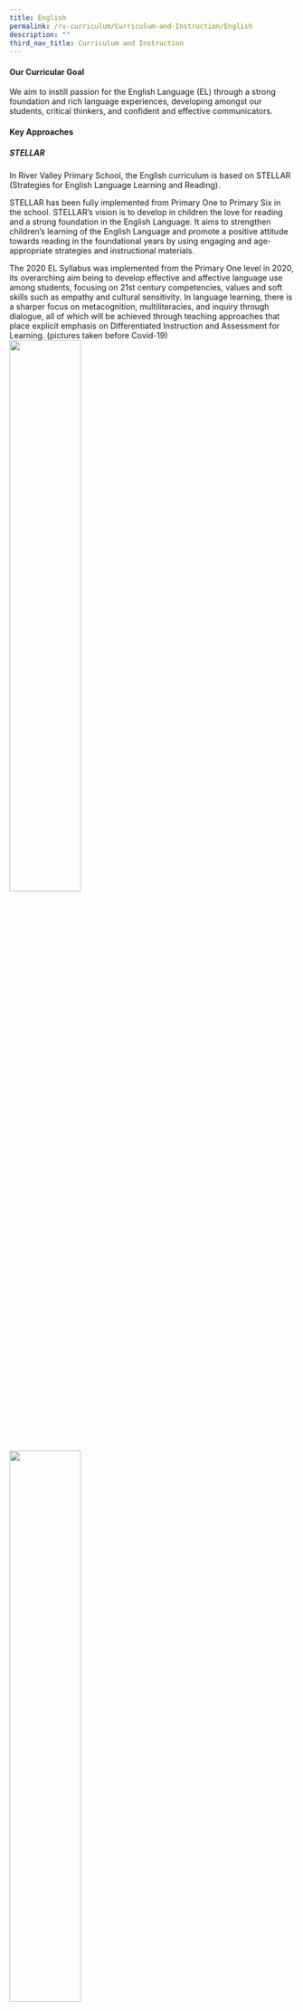 ```yaml
---
title: English
permalink: /rv-curriculum/Curriculum-and-Instruction/English
description: ""
third_nav_title: Curriculum and Instruction
---
```

#### Our Curricular Goal

We aim to instill passion for the English Language (EL) through a strong foundation and rich language experiences, developing amongst our students, critical thinkers, and confident and effective communicators.

####  **Key Approaches**

##### STELLAR

In River Valley Primary School, the English curriculum is based on STELLAR (Strategies for English Language Learning and Reading).

STELLAR has been fully implemented from Primary One to Primary Six in the school. STELLAR’s vision is to develop in children the love for reading and a strong foundation in the English Language. It aims to strengthen children’s learning of the English Language and promote a positive attitude towards reading in the foundational years by using engaging and age-appropriate strategies and instructional materials.

The 2020 EL Syllabus was implemented from the Primary One level in 2020, its overarching aim being to develop effective and affective language use among students, focusing on 21st century competencies, values and soft skills such as empathy and cultural sensitivity. In language learning, there is a sharper focus on metacognition, multiliteracies, and inquiry through dialogue, all of which will be achieved through teaching approaches that place explicit emphasis on Differentiated Instruction and Assessment for Learning. (pictures taken before Covid-19)
<img style="width:50%;height:50%" src="/images/RV%20Curriculum/Curriculum%20and%20Instructions/English/1pic.jpg">

<img style="width:50%;height:50%" src="images/RV%20Curriculum/Curriculum%20and%20Instructions/English/3pic.jpg">


<img style="width:50%;height:50%" src="/images/RV%20Curriculum/Curriculum%20and%20Instructions/English/2pic.jpg">

<img style="width:50%;height:50%" src="images/RV%20Curriculum/Curriculum%20and%20Instructions/English/4pic.jpg">

#### **Questioning for Critical Thinking**

To further strengthen critical thinking amongst our students, questioning techniques that are situated on the revised Bloom’s Taxonomy are used in daily teaching and learning. Teachers are careful and deliberate in selecting age and developmentally appropriate approaches in equipping our students with the skills necessary for them to develop the 21st Century Competencies that are necessary for the globalised world we live in. Making Thinking Visible routines are adopted and adapted into our curriculum to support and structure students’ questioning and thinking. See-Think-Wonder as a pre-reading tool, and Perspective-Taking for upper primary writing are but some of the thinking routines that our students are immersed in.

| <img style="width:100%;height:50%" src="/images/RV%20Curriculum/Curriculum%20and%20Instructions/English/Crti1.png"> | ![](/images/RV%20Curriculum/Curriculum%20and%20Instructions/English/Crit2.jpg) |
|---|---|

#### **Literacy Support Programmes**

RV has implemented support programmes to scaffold literacy such as the Learning Support Programme (LSP) (P1 & P2),  the Reading Remediating Programme (RRP) (P3 & P4) and the School Dyslexic Remediation (SDR) (P3 & P4) to provide additional help to cater to students with higher learning needs. Through a comprehensive teaching package and guidelines developed by the Reading Unit of EL Curriculum Planning and Development Division (CPDD), these programmes are conducted by trained teachers who are equipped with skills to provide the necessary remediation for reading and comprehension.

#### Curriculum Customisation
------------------------

In alignment with the EL Department’s goal, the curriculum is customised as follows:

#### Writing Package

The writing school-based curriculum in River Valley (RV) is structured to provide our students guidance and scaffolding to develop their thinking and writing skills.

Pre-writing strategies such as the analyzing of mentor texts, free-writing activities and HEART aim to equip and enhance students’ writing skills. To facilitate deeper and more critical thinking about their writing, modified thinking routines such as See-Think-Wonder-Connect are introduced to students to help them ponder on and make connections to the theme and the pictures.

‘HEART’ is a characterisation strategy that was devised by the EL Department teachers to guide students to elaborate on and add details to their writing pieces using **H**appenings (actions), **E**motions (feelings), **A**ppearances, **R**esponses (dialogues) and **T**houghts of the characters in their stories. It was a conscious effort by the teachers to make an impact on students’ learning of writing crafts that will aid them in and develop their writing proficiency.

#### Oral Strategy

The SEP (**S**tate, **E**laborate and **P**ersonal Experience) oral strategy was yet another teaching tool that was devised by the EL Department teachers. Students across all the levels are taught to develop their responses to the stimulus-based conversation (SBC) task in the oral component. The SEP strategy structures students’ thoughts and responses, allowing them to plan for the conversation well. This strategy is reinforced through the oral booklets that are prepared for each level.  

#### **Talent Development Programme (P4)**

The EL Talent Development Programme (TDP) in English Literature was introduced in 2020 to stretch a selected group of P4 students’ higher-order thinking and learning in the English Language. In this programme, students study the classic literature fiction ‘The Chronicles of Narnia: The Lion, The Witch and The Wardrobe’ by C.S. Lewis. They are introduced to selected literary elements and modified thinking routines that allow them to dwell deeper on the characters and the plot in the story. The activities and lessons are targeted at making learning the English Language an enjoyable experience, allowing students to develop a positive attitude, and love towards the language.

| ![](/images/RV%20Curriculum/Curriculum%20and%20Instructions/English/TDP1.png) | ![](/images/RV%20Curriculum/Curriculum%20and%20Instructions/English/TDP2.png) |
|---|---|

#### **Applied Learning Programme (P5)**

The Applied Learning Programme (ALP) for the P5 level was introduced in 2020 focusing on important concepts in New Media Literacy (NML) and in persuasive communication skills in the English Language. Students go through a series of lessons weekly that equip them with the necessary skills and knowledge that are in line with the new shifts in education introduced in 2019. As the product of their learning, students select an issue that they have identified in their school environment, take a stand that they wish to campaign for, and work on a persuasive project that they present in class at the end of the programme. [Click Here to view presentation slides](https://drive.google.com/drive/folders/1UfMAddT8sfMc1FAfo-eDcjKsg17QIsrG?usp=sharing)


| ![](/images/RV%20Curriculum/Curriculum%20and%20Instructions/English/ALP1.png) | ![](/images/RV%20Curriculum/Curriculum%20and%20Instructions/English/ALP2.png) |
|---|---|
| ![](/images/RV%20Curriculum/Curriculum%20and%20Instructions/English/ALP3.png) | ![](/images/RV%20Curriculum/Curriculum%20and%20Instructions/English/ALP4.png) |

#### Instilling The Joy of Learning
------------------------------

#### The Reading Programme

Being avid readers helps children master language skills, expand their general knowledge, become more socially aware, more confident, more inspired, as well as develop their intellect. It is crucial that students do not only read to pass the test as the effects of that would, at best, be short term. Reading for pleasure is critical for ensuring that the practice becomes part of the learners’ everyday life. Therefore, RV instills the love for reading through these platforms:

#### iRead Books

Every class is supplied with quality graded fiction and non-fiction books. The books cover a variety of text types and genres, exposing students to an array of choices. Students are encouraged to borrow them to read for leisure.  

#### Little Red Dot (P3 to P6)

The Little Red Dot publication by the Singapore Press Holdings is a fortnightly issue subscribed to by the students as part of the department’s initiative to support extensive reading. Articles are chosen by the subject teachers for reviews and discussions in class. This initiative also supports the exposure of different text types to students beyond their day-to-day learning, providing them the autonomy to choose their reading materials that pique their interest.

#### Thursday Tales

In our efforts to promote reading among every RVian (teachers included), every Thursday, as a pre-assembly activity, the EL Department teachers read a story, or an excerpt from a storybook, to the students in the School Hall. Over time, we have also had students come up on stage to read with their teachers!

#### Sustained Silent Reading

Time during the English periods for every class is dedicated for our students to engage in silent reading for a sustained period of time. Students choose read a storybook or articles from LRD. Sometimes, teachers and/or students read aloud in class to share what they are reading.

#### School Library

RV’s school library holds a wide collection of books for the students to enjoy and grow as an avid reader. The library runs activities with the help of the dedicated and creative parents of our Parents Support Group (PSG). Lower primary students have structured library periods where teachers conduct storytelling and other reading activities in the library.

| ![](/images/RV%20Curriculum/Curriculum%20and%20Instructions/English/Lib1.png) | ![](/images/RV%20Curriculum/Curriculum%20and%20Instructions/English/Lib2.png) |
|---|---|

#### Partnership with NLB

RV collaborates with the National Library Board and invites them for the NLB Mass Borrowing session. This provides our students with yet another opportunity to borrow books and brings NLB closer to them. Our students are issued with booklets from the National Library (NLB) that list books of a theme similar to those of their English STELLAR readers. These books can be found in the National Library’s collections so that students who do not know what books to select are given a better idea of what is suitable and available.

### English Language Week
---------------------

English Language Week aims to promote the love for reading and the English Language. It is celebrated with a special theme each year with fun and engaging assembly programmes. Students explore the selected theme by taking part in the myriad of interesting activities that are conducted in class and in the canteen during recess.

#### Characters Come Alive Day!

A cast of characters will roam the school on this day during English Language Week. Students and staff come dressed as their favourite storybook characters, creating a colourful parade representing a wide range of novels. While it may be a very fun part of the day, dressing up is not what it is all about. The main purpose of this event is to get our students excited about reading, nurturing the love for reading. (pictures taken before Covid-19)

| ![](/images/RV%20Curriculum/Curriculum%20and%20Instructions/English/5pic.jpg) | ![](/images/RV%20Curriculum/Curriculum%20and%20Instructions/English/6pic.jpg) |
|---|---|
| ![](/images/RV%20Curriculum/Curriculum%20and%20Instructions/English/9pic.jpg) | ![](/images/RV%20Curriculum/Curriculum%20and%20Instructions/English/10.jpg) |

![](/images/RV%20Curriculum/Curriculum%20and%20Instructions/English/7pic.jpg)

#### Integrated Learning Project (Social Studies for P4)
---------------------------------------------------

Through the Integrated Learning Project, students are provided opportunities to demonstrate Joy of Learning by showcasing or sharing their deep learning on a specific topic/ interest with their peers. In the case of the P4 students, they embark on a project related to Social Studies. Students will acquire deepened learning and build project management skills (e.g. research skills, collaboration skills, communication and presentation skills).

| ![](/images/RV%20Curriculum/Curriculum%20and%20Instructions/English/ILP%201.jpg) | ![](/images/RV%20Curriculum/Curriculum%20and%20Instructions/English/ILP%202.jpg) |
|---|---|
| ![](/images/RV%20Curriculum/Curriculum%20and%20Instructions/English/ILP%203.jpg) | ![](/images/RV%20Curriculum/Curriculum%20and%20Instructions/English/ILP%204.jpg) |